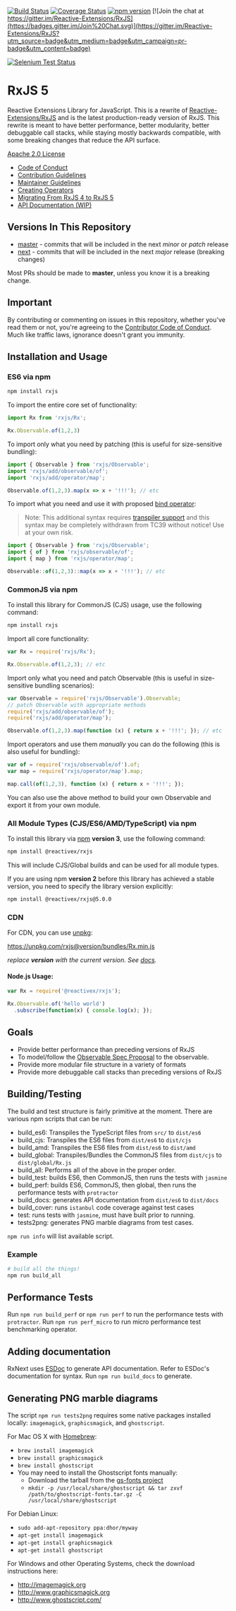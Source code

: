 [![Build Status](https://travis-ci.org/ReactiveX/rxjs.svg?branch=master)](https://travis-ci.org/ReactiveX/rxjs)
[![Coverage Status](https://coveralls.io/repos/github/ReactiveX/rxjs/badge.svg?branch=master)](https://coveralls.io/github/ReactiveX/rxjs?branch=master)
[![npm version](https://badge.fury.io/js/%40reactivex%2Frxjs.svg)](http://badge.fury.io/js/%40reactivex%2Frxjs)
[![Join the chat at https://gitter.im/Reactive-Extensions/RxJS](https://badges.gitter.im/Join%20Chat.svg)](https://gitter.im/Reactive-Extensions/RxJS?utm_source=badge&utm_medium=badge&utm_campaign=pr-badge&utm_content=badge)

[![Selenium Test Status](https://saucelabs.com/browser-matrix/rxjs5.svg)](https://saucelabs.com/u/rxjs5)

# RxJS 5

Reactive Extensions Library for JavaScript. This is a rewrite of [Reactive-Extensions/RxJS](https://github.com/Reactive-Extensions/RxJS) and is the latest production-ready version of RxJS. This rewrite is meant to have better performance, better modularity, better debuggable call stacks, while staying mostly backwards compatible, with some breaking changes that reduce the API surface.

[Apache 2.0 License](LICENSE.txt)

- [Code of Conduct](CODE_OF_CONDUCT.md)
- [Contribution Guidelines](CONTRIBUTING.md)
- [Maintainer Guidelines](doc/maintainer-guidelines.md)
- [Creating Operators](doc/operator-creation.md)
- [Migrating From RxJS 4 to RxJS 5](MIGRATION.md)
- [API Documentation (WIP)](http://reactivex.io/rxjs)

## Versions In This Repository

- [master](https://github.com/ReactiveX/rxjs/commits/master) - commits that will be included in the next _minor_ or _patch_ release
- [next](https://github.com/ReactiveX/rxjs/commits/next) - commits that will be included in the next _major_ release (breaking changes)

Most PRs should be made to **master**, unless you know it is a breaking change.

## Important

By contributing or commenting on issues in this repository, whether you've read them or not, you're agreeing to the [Contributor Code of Conduct](CODE_OF_CONDUCT.md). Much like traffic laws, ignorance doesn't grant you immunity.

## Installation and Usage

### ES6 via npm

```sh
npm install rxjs
```

To import the entire core set of functionality:

```js
import Rx from 'rxjs/Rx';

Rx.Observable.of(1,2,3)
```

To import only what you need by patching (this is useful for size-sensitive bundling):

```js
import { Observable } from 'rxjs/Observable';
import 'rxjs/add/observable/of';
import 'rxjs/add/operator/map';

Observable.of(1,2,3).map(x => x + '!!!'); // etc
```

To import what you need and use it with proposed [bind operator](https://github.com/tc39/proposal-bind-operator):

> Note: This additional syntax requires [transpiler support](http://babeljs.io/docs/plugins/transform-function-bind/) and this syntax may be completely withdrawn from TC39 without notice! Use at your own risk.

```js
import { Observable } from 'rxjs/Observable';
import { of } from 'rxjs/observable/of';
import { map } from 'rxjs/operator/map';

Observable::of(1,2,3)::map(x => x + '!!!'); // etc
```

### CommonJS via npm

To install this library for CommonJS (CJS) usage, use the following command:

```sh
npm install rxjs
```

Import all core functionality:

```js
var Rx = require('rxjs/Rx');

Rx.Observable.of(1,2,3); // etc
```

Import only what you need and patch Observable (this is useful in size-sensitive bundling scenarios):

```js
var Observable = require('rxjs/Observable').Observable;
// patch Observable with appropriate methods
require('rxjs/add/observable/of');
require('rxjs/add/operator/map');

Observable.of(1,2,3).map(function (x) { return x + '!!!'; }); // etc
```

Import operators and use them _manually_ you can do the following (this is also useful for bundling):

```js
var of = require('rxjs/observable/of').of;
var map = require('rxjs/operator/map').map;

map.call(of(1,2,3), function (x) { return x + '!!!'; });
```

You can also use the above method to build your own Observable and export it from your own module.


### All Module Types (CJS/ES6/AMD/TypeScript) via npm

To install this library via [npm](https://www.npmjs.org) **version 3**, use the following command:

```sh
npm install @reactivex/rxjs
```

This will include CJS/Global builds and can be used for all module types.

If you are using npm **version 2** before this library has achieved a stable version, you need to specify the library version explicitly:

```sh
npm install @reactivex/rxjs@5.0.0
```

### CDN

For CDN, you can use [unpkg](https://unpkg.com/):
  
https://unpkg.com/rxjs@version/bundles/Rx.min.js

*replace **version** with the current version. See [docs](http://reactivex.io/rxjs/manual/installation.html#cdn).*

#### Node.js Usage:

```js
var Rx = require('@reactivex/rxjs');

Rx.Observable.of('hello world')
  .subscribe(function(x) { console.log(x); });
```

## Goals

- Provide better performance than preceding versions of RxJS
- To model/follow the [Observable Spec Proposal](https://github.com/zenparsing/es-observable) to the observable.
- Provide more modular file structure in a variety of formats
- Provide more debuggable call stacks than preceding versions of RxJS

## Building/Testing

The build and test structure is fairly primitive at the moment. There are various npm scripts that can be run:

- build_es6: Transpiles the TypeScript files from `src/` to `dist/es6`
- build_cjs: Transpiles the ES6 files from `dist/es6` to `dist/cjs`
- build_amd: Transpiles the ES6 files from `dist/es6` to `dist/amd`
- build_global: Transpiles/Bundles the CommonJS files from `dist/cjs` to `dist/global/Rx.js`
- build_all: Performs all of the above in the proper order.
- build_test: builds ES6, then CommonJS, then runs the tests with `jasmine`
- build_perf: builds ES6, CommonJS, then global, then runs the performance tests with `protractor`
- build_docs: generates API documentation from `dist/es6` to `dist/docs`
- build_cover: runs `istanbul` code coverage against test cases
- test: runs tests with `jasmine`, must have built prior to running.
- tests2png: generates PNG marble diagrams from test cases.

`npm run info` will list available script.

### Example

```sh
# build all the things!
npm run build_all
```

## Performance Tests

Run `npm run build_perf` or `npm run perf` to run the performance tests with `protractor`.
Run `npm run perf_micro` to run micro performance test benchmarking operator.

## Adding documentation
RxNext uses [ESDoc](https://esdoc.org/) to generate API documentation. Refer to ESDoc's documentation for syntax. Run `npm run build_docs` to generate.

## Generating PNG marble diagrams

The script `npm run tests2png` requires some native packages installed locally: `imagemagick`, `graphicsmagick`, and `ghostscript`.

For Mac OS X with [Homebrew](http://brew.sh/):

- `brew install imagemagick`
- `brew install graphicsmagick`
- `brew install ghostscript`
- You may need to install the Ghostscript fonts manually:
  - Download the tarball from the [gs-fonts project](https://sourceforge.net/projects/gs-fonts)
  - `mkdir -p /usr/local/share/ghostscript && tar zxvf /path/to/ghostscript-fonts.tar.gz -C /usr/local/share/ghostscript`

For Debian Linux:

- `sudo add-apt-repository ppa:dhor/myway`
- `apt-get install imagemagick`
- `apt-get install graphicsmagick`
- `apt-get install ghostscript`

For Windows and other Operating Systems, check the download instructions here:

- http://imagemagick.org
- http://www.graphicsmagick.org
- http://www.ghostscript.com/
